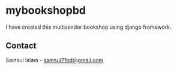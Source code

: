 # mybookshopbd
I have created this multivendor bookshop using django framework.









## Contact
Samsul Islam - samsul71bd@gmail.com
